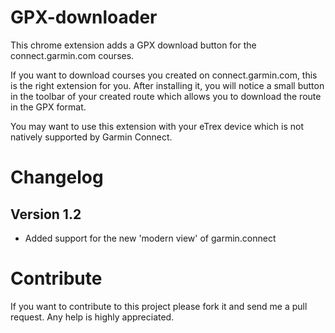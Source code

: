 # GPX-downloader
This chrome extension adds a GPX download button for the connect.garmin.com courses.

If you want to download courses you created on connect.garmin.com, this is the right extension for you. After installing it, you will notice a small button in the toolbar of your created route which allows you to download the route in the GPX format.

You may want to use this extension with your eTrex device which is not natively supported by Garmin Connect.


Changelog
=========

Version 1.2
-----------
* Added support for the new 'modern view' of garmin.connect


Contribute
==========

If you want to contribute to this project please fork it and send me a pull request. Any help is highly appreciated.

